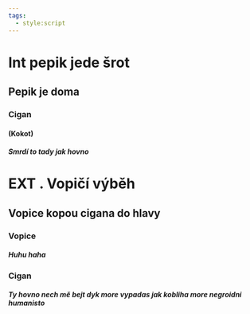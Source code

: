```yaml
---
tags:
  - style:script
---
```



# Int pepik jede šrot
## Pepik je doma
### Cigan
#### (Kokot)
##### Smrdí to tady jak hovno
# EXT . Vopičí výběh
## Vopice kopou cigana do hlavy
### Vopice
##### Huhu haha
### Cigan
##### Ty hovno nech mě bejt dyk more vypadas jak kobliha more negroidni humanisto
